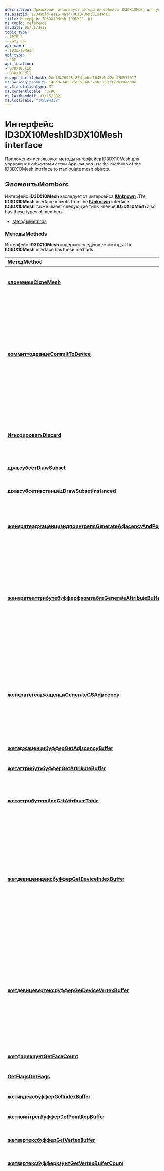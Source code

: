 ```yaml
---
description: Приложения используют методы интерфейса ID3DX10Mesh для управления объектами сетки.
ms.assetid: 1734b8fd-e1a6-4aa4-96a0-8693019a9dac
title: Интерфейс ID3DX10Mesh (D3DX10. h)
ms.topic: reference
ms.date: 05/31/2018
topic_type:
- APIRef
- kbSyntax
api_name:
- ID3DX10Mesh
api_type:
- COM
api_location:
- D3DX10.lib
- D3DX10.dll
ms.openlocfilehash: 2ddf0876928f85debded1645b9a22de790917017
ms.sourcegitcommit: 14010c34b35fa268046c7683f021f86de08ddd0a
ms.translationtype: MT
ms.contentlocale: ru-RU
ms.lasthandoff: 03/15/2021
ms.locfileid: "105694332"
---
```

# <a name="id3dx10mesh-interface"></a><span data-ttu-id="30a3d-103">Интерфейс ID3DX10Mesh</span><span class="sxs-lookup"><span data-stu-id="30a3d-103">ID3DX10Mesh interface</span></span>

<span data-ttu-id="30a3d-104">Приложения используют методы интерфейса ID3DX10Mesh для управления объектами сетки.</span><span class="sxs-lookup"><span data-stu-id="30a3d-104">Applications use the methods of the ID3DX10Mesh interface to manipulate mesh objects.</span></span>

## <a name="members"></a><span data-ttu-id="30a3d-105">Элементы</span><span class="sxs-lookup"><span data-stu-id="30a3d-105">Members</span></span>

<span data-ttu-id="30a3d-106">Интерфейс **ID3DX10Mesh** наследует от интерфейса [**IUnknown**](/windows/win32/api/unknwn/nn-unknwn-iunknown) .</span><span class="sxs-lookup"><span data-stu-id="30a3d-106">The **ID3DX10Mesh** interface inherits from the [**IUnknown**](/windows/win32/api/unknwn/nn-unknwn-iunknown) interface.</span></span> <span data-ttu-id="30a3d-107">**ID3DX10Mesh** также имеет следующие типы членов:</span><span class="sxs-lookup"><span data-stu-id="30a3d-107">**ID3DX10Mesh** also has these types of members:</span></span>

-   [<span data-ttu-id="30a3d-108">Методы</span><span class="sxs-lookup"><span data-stu-id="30a3d-108">Methods</span></span>](#methods)

### <a name="methods"></a><span data-ttu-id="30a3d-109">Методы</span><span class="sxs-lookup"><span data-stu-id="30a3d-109">Methods</span></span>

<span data-ttu-id="30a3d-110">Интерфейс **ID3DX10Mesh** содержит следующие методы.</span><span class="sxs-lookup"><span data-stu-id="30a3d-110">The **ID3DX10Mesh** interface has these methods.</span></span>



| <span data-ttu-id="30a3d-111">Метод</span><span class="sxs-lookup"><span data-stu-id="30a3d-111">Method</span></span>                                                                                   | <span data-ttu-id="30a3d-112">Описание</span><span class="sxs-lookup"><span data-stu-id="30a3d-112">Description</span></span>                                                                                                                                                                                                                                                                                                                          |
|:-----------------------------------------------------------------------------------------|:-------------------------------------------------------------------------------------------------------------------------------------------------------------------------------------------------------------------------------------------------------------------------------------------------------------------------------------|
| [<span data-ttu-id="30a3d-113">**клонемеш**</span><span class="sxs-lookup"><span data-stu-id="30a3d-113">**CloneMesh**</span></span>](id3dx10mesh-clonemesh.md)                                               | <span data-ttu-id="30a3d-114">Создает новую сетку и заполняет ее данными ранее загруженной сетки.</span><span class="sxs-lookup"><span data-stu-id="30a3d-114">Creates a new mesh and fills it with the data of a previously loaded mesh.</span></span><br/>                                                                                                                                                                                                                                                |
| [<span data-ttu-id="30a3d-115">**коммиттодевице**</span><span class="sxs-lookup"><span data-stu-id="30a3d-115">**CommitToDevice**</span></span>](id3dx10mesh-committodevice.md)                                     | <span data-ttu-id="30a3d-116">Зафиксируйте изменения, внесенные в сетку на устройстве, чтобы изменения можно было отобразить.</span><span class="sxs-lookup"><span data-stu-id="30a3d-116">Commit any changes made to a mesh to the device so that the changes can be rendered.</span></span> <span data-ttu-id="30a3d-117">Он должен вызываться после изменения данных сетки и до ее подготовки к просмотру.</span><span class="sxs-lookup"><span data-stu-id="30a3d-117">This should be called after a mesh's data is altered and before it is rendered.</span></span> <span data-ttu-id="30a3d-118">Сетка не может быть визуализирована, если она не зафиксирована на устройстве.</span><span class="sxs-lookup"><span data-stu-id="30a3d-118">A mesh cannot be rendered unless it is committed to the device.</span></span> <span data-ttu-id="30a3d-119">См. примечания.</span><span class="sxs-lookup"><span data-stu-id="30a3d-119">See remarks.</span></span><br/>                                                                         |
| [<span data-ttu-id="30a3d-120">**Игнорировать**</span><span class="sxs-lookup"><span data-stu-id="30a3d-120">**Discard**</span></span>](id3dx10mesh-discard.md)                                                   | <span data-ttu-id="30a3d-121">Удаляет данные сетки с устройства, которое было зафиксировано на устройстве (с помощью [**ID3DX10Mesh:: коммиттодевице**](id3dx10mesh-committodevice.md)).</span><span class="sxs-lookup"><span data-stu-id="30a3d-121">Removes mesh data from the device that has been committed to the device (with [**ID3DX10Mesh::CommitToDevice**](id3dx10mesh-committodevice.md)).</span></span><br/>                                                                                                                                                                         |
| [<span data-ttu-id="30a3d-122">**дравсубсет**</span><span class="sxs-lookup"><span data-stu-id="30a3d-122">**DrawSubset**</span></span>](id3dx10mesh-drawsubset.md)                                             | <span data-ttu-id="30a3d-123">Рисует подмножество сетки.</span><span class="sxs-lookup"><span data-stu-id="30a3d-123">Draws a subset of a mesh.</span></span><br/>                                                                                                                                                                                                                                                                                                 |
| [<span data-ttu-id="30a3d-124">**дравсубсетинстанцед**</span><span class="sxs-lookup"><span data-stu-id="30a3d-124">**DrawSubsetInstanced**</span></span>](id3dx10mesh-drawsubsetinstanced.md)                           | <span data-ttu-id="30a3d-125">Нарисуйте несколько экземпляров одного подмножества сетки.</span><span class="sxs-lookup"><span data-stu-id="30a3d-125">Draw several instances of the same subset of a mesh.</span></span><br/>                                                                                                                                                                                                                                                                      |
| [<span data-ttu-id="30a3d-126">**женератеаджаценциандпоинтрепс**</span><span class="sxs-lookup"><span data-stu-id="30a3d-126">**GenerateAdjacencyAndPointReps**</span></span>](id3dx10mesh-generateadjacencyandpointreps.md)       | <span data-ttu-id="30a3d-127">Создание списка границ сетки, а также списка лиц, совместно использующих каждое ребро.</span><span class="sxs-lookup"><span data-stu-id="30a3d-127">Generate a list of mesh edges, as well as a list of faces that share each edge.</span></span><br/>                                                                                                                                                                                                                                           |
| [<span data-ttu-id="30a3d-128">**женератеаттрибутебуфферфромтабле**</span><span class="sxs-lookup"><span data-stu-id="30a3d-128">**GenerateAttributeBufferFromTable**</span></span>](id3dx10mesh-generateattributebufferfromtable.md) | <span data-ttu-id="30a3d-129">Создайте буфер атрибута на основе данных в таблице атрибутов сетки.</span><span class="sxs-lookup"><span data-stu-id="30a3d-129">Generate an attribute buffer from the data in the mesh's attribute table.</span></span> <span data-ttu-id="30a3d-130">Буфер атрибутов — это еще один формат для хранения данных в таблице атрибутов.</span><span class="sxs-lookup"><span data-stu-id="30a3d-130">An attribute buffer is another format for storing the data in the attribute table.</span></span> <span data-ttu-id="30a3d-131">Как буфер атрибутов, так и таблица атрибутов являются внутренними структурами данных в сетке.</span><span class="sxs-lookup"><span data-stu-id="30a3d-131">Both the attribute buffer and the attribute table are internal data structures in the mesh.</span></span><br/>                                                                  |
| [<span data-ttu-id="30a3d-132">**женератегсаджаценци**</span><span class="sxs-lookup"><span data-stu-id="30a3d-132">**GenerateGSAdjacency**</span></span>](id3dx10mesh-generategsadjacency.md)                           | <span data-ttu-id="30a3d-133">Добавляет смежные данные в буфер индекса сетки.</span><span class="sxs-lookup"><span data-stu-id="30a3d-133">Adds adjacency data to the mesh's index buffer.</span></span> <span data-ttu-id="30a3d-134">Когда сеть должна быть отправлена в шейдер Geometry, который принимает данные из соседей по смежным связям, необходимо, чтобы буфер индексов сетки содержал смежные данные.</span><span class="sxs-lookup"><span data-stu-id="30a3d-134">When the mesh is to be sent to a geometry shader that takes adjacency data, it is neccessary for the mesh's index buffer to contain adjacency data.</span></span><br/>                                                                                                                       |
| [<span data-ttu-id="30a3d-135">**жетаджаценцибуффер**</span><span class="sxs-lookup"><span data-stu-id="30a3d-135">**GetAdjacencyBuffer**</span></span>](id3dx10mesh-getadjacencybuffer.md)                             | <span data-ttu-id="30a3d-136">Доступ к буферу соседей в сетке.</span><span class="sxs-lookup"><span data-stu-id="30a3d-136">Access the mesh's adjacency buffer.</span></span><br/>                                                                                                                                                                                                                                                                                       |
| [<span data-ttu-id="30a3d-137">**жетаттрибутебуффер**</span><span class="sxs-lookup"><span data-stu-id="30a3d-137">**GetAttributeBuffer**</span></span>](id3dx10mesh-getattributebuffer.md)                             | <span data-ttu-id="30a3d-138">Доступ к буферу атрибутов сетки.</span><span class="sxs-lookup"><span data-stu-id="30a3d-138">Access the mesh's attribute buffer.</span></span><br/>                                                                                                                                                                                                                                                                                       |
| [<span data-ttu-id="30a3d-139">**жетаттрибутетабле**</span><span class="sxs-lookup"><span data-stu-id="30a3d-139">**GetAttributeTable**</span></span>](id3dx10mesh-getattributetable.md)                               | <span data-ttu-id="30a3d-140">Извлекает либо таблицу атрибутов для сетки, либо число записей, хранящихся в таблице атрибутов сетки.</span><span class="sxs-lookup"><span data-stu-id="30a3d-140">Retrieves either an attribute table for a mesh, or the number of entries stored in an attribute table for a mesh.</span></span><br/>                                                                                                                                                                                                         |
| [<span data-ttu-id="30a3d-141">**жетдевицеиндексбуффер**</span><span class="sxs-lookup"><span data-stu-id="30a3d-141">**GetDeviceIndexBuffer**</span></span>](id3dx10mesh-getdeviceindexbuffer.md)                         | <span data-ttu-id="30a3d-142">Доступ к буферу индекса сетки после его фиксации на устройстве с помощью [**ID3DX10Mesh:: коммиттодевице**](id3dx10mesh-committodevice.md).</span><span class="sxs-lookup"><span data-stu-id="30a3d-142">Access the mesh's index buffer after it has been committed to the device with [**ID3DX10Mesh::CommitToDevice**](id3dx10mesh-committodevice.md).</span></span> <span data-ttu-id="30a3d-143">Это отличается от [**ID3DX10Mesh:: жетиндексбуффер**](id3dx10mesh-getindexbuffer.md), который возвращает буфер индекса до того, как он зафиксируется на устройстве.</span><span class="sxs-lookup"><span data-stu-id="30a3d-143">This is different from [**ID3DX10Mesh::GetIndexBuffer**](id3dx10mesh-getindexbuffer.md), which returns the index buffer before it has been committed to the device.</span></span><br/>     |
| [<span data-ttu-id="30a3d-144">**жетдевицевертексбуффер**</span><span class="sxs-lookup"><span data-stu-id="30a3d-144">**GetDeviceVertexBuffer**</span></span>](id3dx10mesh-getdevicevertexbuffer.md)                       | <span data-ttu-id="30a3d-145">Доступ к буферу вершин сетки после его фиксации на устройстве с помощью [**ID3DX10Mesh:: коммиттодевице**](id3dx10mesh-committodevice.md).</span><span class="sxs-lookup"><span data-stu-id="30a3d-145">Access the mesh's vertex buffer after it has been committed to the device with [**ID3DX10Mesh::CommitToDevice**](id3dx10mesh-committodevice.md).</span></span> <span data-ttu-id="30a3d-146">Это отличается от [**ID3DX10Mesh:: жетвертексбуффер**](id3dx10mesh-getvertexbuffer.md), который возвращает буфер вершин до того, как он зафиксируется на устройстве.</span><span class="sxs-lookup"><span data-stu-id="30a3d-146">This is different from [**ID3DX10Mesh::GetVertexBuffer**](id3dx10mesh-getvertexbuffer.md), which returns the vertex buffer before it has been committed to the device.</span></span><br/> |
| [<span data-ttu-id="30a3d-147">**жетфацекаунт**</span><span class="sxs-lookup"><span data-stu-id="30a3d-147">**GetFaceCount**</span></span>](id3dx10mesh-getfacecount.md)                                         | <span data-ttu-id="30a3d-148">Извлекает количество лиц в сетке.</span><span class="sxs-lookup"><span data-stu-id="30a3d-148">Retrieves the number of faces in the mesh.</span></span><br/>                                                                                                                                                                                                                                                                                |
| [<span data-ttu-id="30a3d-149">**GetFlags**</span><span class="sxs-lookup"><span data-stu-id="30a3d-149">**GetFlags**</span></span>](id3dx10mesh-getflags.md)                                                 | <span data-ttu-id="30a3d-150">Доступ к флагам создания сетки.</span><span class="sxs-lookup"><span data-stu-id="30a3d-150">Access the mesh's creation flags.</span></span><br/>                                                                                                                                                                                                                                                                                         |
| [<span data-ttu-id="30a3d-151">**жетиндексбуффер**</span><span class="sxs-lookup"><span data-stu-id="30a3d-151">**GetIndexBuffer**</span></span>](id3dx10mesh-getindexbuffer.md)                                     | <span data-ttu-id="30a3d-152">Получает данные в буфере индекса.</span><span class="sxs-lookup"><span data-stu-id="30a3d-152">Retrieves the data in an index buffer.</span></span><br/>                                                                                                                                                                                                                                                                                    |
| [<span data-ttu-id="30a3d-153">**жетпоинтрепбуффер**</span><span class="sxs-lookup"><span data-stu-id="30a3d-153">**GetPointRepBuffer**</span></span>](id3dx10mesh-getpointrepbuffer.md)                               | <span data-ttu-id="30a3d-154">Получает буфер торгового представителя сетки.</span><span class="sxs-lookup"><span data-stu-id="30a3d-154">Get the mesh's point rep buffer.</span></span><br/>                                                                                                                                                                                                                                                                                          |
| [<span data-ttu-id="30a3d-155">**жетвертексбуффер**</span><span class="sxs-lookup"><span data-stu-id="30a3d-155">**GetVertexBuffer**</span></span>](id3dx10mesh-getvertexbuffer.md)                                   | <span data-ttu-id="30a3d-156">Извлекает буфер вершин, связанный с сеткой.</span><span class="sxs-lookup"><span data-stu-id="30a3d-156">Retrieves the vertex buffer associated with the mesh.</span></span><br/>                                                                                                                                                                                                                                                                     |
| [<span data-ttu-id="30a3d-157">**жетвертексбуфферкаунт**</span><span class="sxs-lookup"><span data-stu-id="30a3d-157">**GetVertexBufferCount**</span></span>](id3dx10mesh-getvertexbuffercount.md)                         | <span data-ttu-id="30a3d-158">Возвращает число буферов вершин в сетке.</span><span class="sxs-lookup"><span data-stu-id="30a3d-158">Get the number of vertex buffers in the mesh.</span></span><br/>                                                                                                                                                                                                                                                                             |
| [<span data-ttu-id="30a3d-159">**жетвертекскаунт**</span><span class="sxs-lookup"><span data-stu-id="30a3d-159">**GetVertexCount**</span></span>](id3dx10mesh-getvertexcount.md)                                     | <span data-ttu-id="30a3d-160">Возвращает количество вершин в сетке.</span><span class="sxs-lookup"><span data-stu-id="30a3d-160">Get the number of vertices in the mesh.</span></span> <span data-ttu-id="30a3d-161">Сетка может содержать несколько буферов вершин (т. е. один буфер вершин может содержать все данные о положении, другой может состоять из всех данных о координатах текстуры и т. д.), однако каждый буфер вершин будет содержать одинаковое число элементов.</span><span class="sxs-lookup"><span data-stu-id="30a3d-161">A mesh may contain multiple vertex buffers (i.e. one vertex buffer may contain all position data, another may contains all texture coordinate data, etc.), however each vertex buffer will contain the same number of elements.</span></span><br/>                                                   |
| [<span data-ttu-id="30a3d-162">**жетвертексдескриптион**</span><span class="sxs-lookup"><span data-stu-id="30a3d-162">**GetVertexDescription**</span></span>](id3dx10mesh-getvertexdescription.md)                         | <span data-ttu-id="30a3d-163">Доступ к описанию вершины, переданному в [**D3DX10CreateMesh**](d3d10-d3dx10createmesh.md).</span><span class="sxs-lookup"><span data-stu-id="30a3d-163">Access the vertex description passed into [**D3DX10CreateMesh**](d3d10-d3dx10createmesh.md).</span></span> <span data-ttu-id="30a3d-164">Описание вершины описывает макет буферов вершин сетки.</span><span class="sxs-lookup"><span data-stu-id="30a3d-164">The vertex description describes the layout of the mesh's vertex buffers.</span></span><br/>                                                                                                                                                   |
| [<span data-ttu-id="30a3d-165">**Секать**</span><span class="sxs-lookup"><span data-stu-id="30a3d-165">**Intersect**</span></span>](id3dx10mesh-intersect.md)                                               | <span data-ttu-id="30a3d-166">Определяет, пересекается ли луч с этой сеткой.</span><span class="sxs-lookup"><span data-stu-id="30a3d-166">Determines if a ray intersects with this mesh.</span></span><br/>                                                                                                                                                                                                                                                                            |
| [<span data-ttu-id="30a3d-167">**интерсектсубсет**</span><span class="sxs-lookup"><span data-stu-id="30a3d-167">**IntersectSubset**</span></span>](id3dx10mesh-intersectsubset.md)                                   | <span data-ttu-id="30a3d-168">Определяет, пересекается ли луч с подмножеством этой сетки.</span><span class="sxs-lookup"><span data-stu-id="30a3d-168">Determines if a ray intersects with a subset of this mesh.</span></span><br/>                                                                                                                                                                                                                                                                |
| [<span data-ttu-id="30a3d-169">**Увеличить**</span><span class="sxs-lookup"><span data-stu-id="30a3d-169">**Optimize**</span></span>](id3dx10mesh-optimize.md)                                                 | <span data-ttu-id="30a3d-170">Создает новую сетку с переупорядоченными лицами и вершинами для оптимизации производительности рисования.</span><span class="sxs-lookup"><span data-stu-id="30a3d-170">Generates a new mesh with reordered faces and vertices to optimize drawing performance.</span></span><br/>                                                                                                                                                                                                                                   |
| [<span data-ttu-id="30a3d-171">**сетаджаценцидата**</span><span class="sxs-lookup"><span data-stu-id="30a3d-171">**SetAdjacencyData**</span></span>](id3dx10mesh-setadjacencydata.md)                                 | <span data-ttu-id="30a3d-172">Задайте данные о смежности сетки.</span><span class="sxs-lookup"><span data-stu-id="30a3d-172">Set the mesh's adjacency data.</span></span><br/>                                                                                                                                                                                                                                                                                            |
| [<span data-ttu-id="30a3d-173">**сетаттрибутедата**</span><span class="sxs-lookup"><span data-stu-id="30a3d-173">**SetAttributeData**</span></span>](id3dx10mesh-setattributedata.md)                                 | <span data-ttu-id="30a3d-174">Задайте данные атрибутов сетки.</span><span class="sxs-lookup"><span data-stu-id="30a3d-174">Set the mesh's attribute data.</span></span><br/>                                                                                                                                                                                                                                                                                            |
| [<span data-ttu-id="30a3d-175">**сетаттрибутетабле**</span><span class="sxs-lookup"><span data-stu-id="30a3d-175">**SetAttributeTable**</span></span>](id3dx10mesh-setattributetable.md)                               | <span data-ttu-id="30a3d-176">Задает таблицу атрибутов для сетки и число записей, хранящихся в таблице.</span><span class="sxs-lookup"><span data-stu-id="30a3d-176">Sets the attribute table for a mesh and the number of entries stored in the table.</span></span><br/>                                                                                                                                                                                                                                        |
| [<span data-ttu-id="30a3d-177">**сетиндексдата**</span><span class="sxs-lookup"><span data-stu-id="30a3d-177">**SetIndexData**</span></span>](id3dx10mesh-setindexdata.md)                                         | <span data-ttu-id="30a3d-178">Задайте данные индекса сетки.</span><span class="sxs-lookup"><span data-stu-id="30a3d-178">Set the mesh's index data.</span></span><br/>                                                                                                                                                                                                                                                                                                |
| [<span data-ttu-id="30a3d-179">**сетпоинтрепдата**</span><span class="sxs-lookup"><span data-stu-id="30a3d-179">**SetPointRepData**</span></span>](id3dx10mesh-setpointrepdata.md)                                   | <span data-ttu-id="30a3d-180">Установите данные точки для сетки.</span><span class="sxs-lookup"><span data-stu-id="30a3d-180">Set the point rep data for the mesh.</span></span><br/>                                                                                                                                                                                                                                                                                      |
| [<span data-ttu-id="30a3d-181">**сетвертексдата**</span><span class="sxs-lookup"><span data-stu-id="30a3d-181">**SetVertexData**</span></span>](id3dx10mesh-setvertexdata.md)                                       | <span data-ttu-id="30a3d-182">Установите данные вершин в один из буферов вершин сетки.</span><span class="sxs-lookup"><span data-stu-id="30a3d-182">Set vertex data into one of the mesh's vertex buffers.</span></span><br/>                                                                                                                                                                                                                                                                    |



 

## <a name="remarks"></a><span data-ttu-id="30a3d-183">Комментарии</span><span class="sxs-lookup"><span data-stu-id="30a3d-183">Remarks</span></span>

<span data-ttu-id="30a3d-184">Чтобы получить интерфейс ID3DX10Mesh, вызовите [**D3DX10CreateMesh**](d3d10-d3dx10createmesh.md).</span><span class="sxs-lookup"><span data-stu-id="30a3d-184">To obtain the ID3DX10Mesh interface, call [**D3DX10CreateMesh**](d3d10-d3dx10createmesh.md).</span></span>

## <a name="requirements"></a><span data-ttu-id="30a3d-185">Требования</span><span class="sxs-lookup"><span data-stu-id="30a3d-185">Requirements</span></span>



| <span data-ttu-id="30a3d-186">Требование</span><span class="sxs-lookup"><span data-stu-id="30a3d-186">Requirement</span></span> | <span data-ttu-id="30a3d-187">Значение</span><span class="sxs-lookup"><span data-stu-id="30a3d-187">Value</span></span> |
|--------------------|---------------------------------------------------------------------------------------|
| <span data-ttu-id="30a3d-188">Header</span><span class="sxs-lookup"><span data-stu-id="30a3d-188">Header</span></span><br/>  | <dl> <span data-ttu-id="30a3d-189"><dt>D3DX10. h</dt></span><span class="sxs-lookup"><span data-stu-id="30a3d-189"><dt>D3DX10.h</dt></span></span> </dl>   |
| <span data-ttu-id="30a3d-190">Библиотека</span><span class="sxs-lookup"><span data-stu-id="30a3d-190">Library</span></span><br/> | <dl> <span data-ttu-id="30a3d-191"><dt>D3DX10. lib</dt></span><span class="sxs-lookup"><span data-stu-id="30a3d-191"><dt>D3DX10.lib</dt></span></span> </dl> |



## <a name="see-also"></a><span data-ttu-id="30a3d-192">См. также раздел</span><span class="sxs-lookup"><span data-stu-id="30a3d-192">See also</span></span>

<dl> <dt>

[<span data-ttu-id="30a3d-193">Интерфейсы D3DX</span><span class="sxs-lookup"><span data-stu-id="30a3d-193">D3DX Interfaces</span></span>](d3d10-graphics-reference-d3dx10-interfaces.md)
</dt> </dl>

 

 
